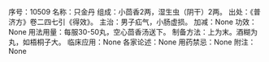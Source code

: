 序号：10509
名称：只金丹
组成：小茴香2两，湿生虫（阴干）2两。
出处：《普济方》卷二四七引《得效》。
主治：男子疝气，小肠虚损。
加减：None
功效：None
用法用量：每服30-50丸，空心茴香汤送下。
制备方法：上为末。酒糊为丸，如梧桐子大。
临床应用：None
各家论述：None
用药禁忌：None
附注：None
